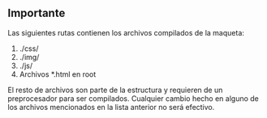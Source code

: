 ## Importante

Las siguientes rutas contienen los archivos compilados de la maqueta:

1. ./css/
2. ./img/
3. ./js/
4. Archivos *.html en root

El resto de archivos son parte de la estructura y requieren de un preprocesador para ser compilados. Cualquier cambio hecho en alguno de los archivos mencionados en la lista anterior no será efectivo.
